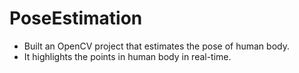 # PoseEstimation
* Built an OpenCV project that estimates the pose of human body.
* It highlights the points in human body in real-time.
